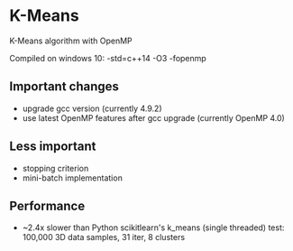 # K-Means
K-Means algorithm with OpenMP

Compiled on windows 10: -std=c++14 -O3 -fopenmp

## Important changes

* upgrade gcc version (currently 4.9.2)
* use latest OpenMP features after gcc upgrade (currently OpenMP 4.0)

## Less important

* stopping criterion
* mini-batch implementation

## Performance

* ~2.4x slower than Python scikitlearn's k_means (single threaded)
test: 100,000 3D data samples, 31 iter, 8 clusters 
